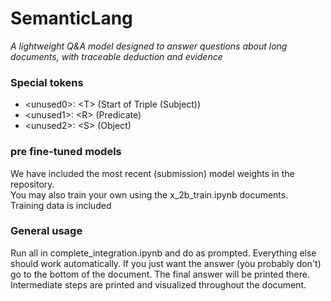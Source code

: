 # SemanticLang
_A lightweight Q&A model designed to answer questions about long documents, with traceable deduction and evidence_

### Special tokens
- \<unused0>: \<T> (Start of Triple (Subject))
- \<unused1>: \<R> (Predicate)
- \<unused2>: \<S> (Object)

### pre fine-tuned models
We have included the most recent (submission) model weights in the repository.  
You may also train your own using the x_2b_train.ipynb documents.  
Training data is included

### General usage
Run all in complete_integration.ipynb and do as prompted. Everything else should work automatically. If you just want the answer (you probably don't) go to the bottom of the document. The final answer will be printed there.  
Intermediate steps are printed and visualized throughout the document.